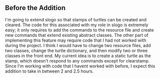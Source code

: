 ## Before the Addition
I'm going to extend slogo so that stamps of turtles can be created and cleared. The code for this associated with my role in slogo is extremely easy; it only requires to add the commands to the resource file and create new commands that extend existing abstract classes. The other part of implementing this feature may require code that I had not worked with during the project. I think I would have to change two resource files, add two classes, change the turtle dictionary, and then modify two or three classes in the front end. My current idea is to create a static turtle as the stamp, which doesn't respond to any commands except for clearstamp. Since I'm working with code that I havent worked with before, I expect this addition to take in between 2 and 2.5 hours.